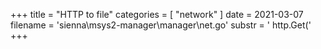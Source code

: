 +++
title = "HTTP to file"
categories = [ "network" ]
date = 2021-03-07
filename = 'sienna\msys2-manager\manager\net.go'
substr = ' http.Get('
+++
